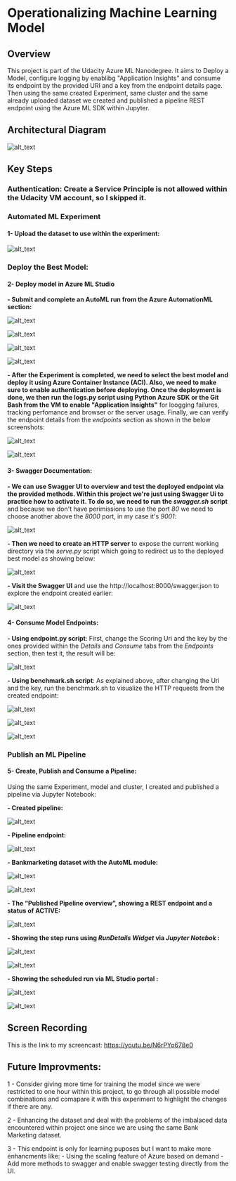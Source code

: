 # Operationalizing Machine Learning Model

## Overview 

This project is part of the Udacity Azure ML Nanodegree. It aims to Deploy a Model, configure logging by enablibg "Application Insights" and consume its endpoint by the provided URI and a key from the endpoint details page. Then using the same created Experiment, same cluster and the same already uploaded dataset we created and published a pipeline REST endpoint using the Azure ML SDK within Jupyter.

## Architectural Diagram

![alt_text](Screenshots/ArchitecturalDiagram.png)

## Key Steps

### Authentication: Create a Service Principle is not allowed within the Udacity VM account, so I skipped it.

### Automated ML Experiment

#### 1- Upload the dataset to use within the experiment:
   
   ![alt_text](Screenshots/BankMarketingDataset.png)
### Deploy the Best Model: 

#### 2- Deploy model in Azure ML Studio

   **- Submit and complete an AutoML run from the Azure AutomationML section:**
   
   ![alt_text](Screenshots/AutoMLCreated.png)
   
   ![alt_text](Screenshots/CompletedExperiment.png)
   
   ![alt_text](Screenshots/AdditionalConfigFroMLExperiment.png)
   
   ![alt_text](Screenshots/BestModel.png)
   
   **- After the Experiment is completed, we need to select the best model and deploy it using Azure Container Instance (ACI). Also, we need to make sure to enable authentication before deploying.
   Once the deployment is done, we then run the logs.py script using Python Azure SDK or the Git Bash from the VM to enable "Application Insights"** for loogging failures, tracking perfomance and browser or the server usage. Finally, we can verify the endpoint details from the _endpoints_ section as shown in the below screenshots:
   
   ![alt_text](Screenshots/RunnedLogScript.png)
   
   ![alt_text](Screenshots/EnabledAppInsights.png)
   
#### 3- Swagger Documentation:
   
   **- We can use Swagger UI to overview and test the deployed endpoint via the provided methods. Within this project we're just using Swagger Ui to practice how to activate it. To do so, we need to run the _swagger.sh_ script** and because we don't have perimissions to use the port _80_ we need to choose another above the _8000_ port, in my case it's _9001_:
   
   ![alt_text](Screenshots/RunningSwagger.png)
   
   **- Then we need to create an HTTP server** to expose the current working directory via the _serve.py_ script which going to redirect us to the deployed best model as showing below:
   
   ![alt_text](Screenshots/RunServe.png)
   
   **- Visit the Swagger UI** and use the http://localhost:8000/swagger.json to explore the endpoint created earlier:
   
   ![alt_text](Screenshots/SwaggerDeployedModel.png)
   
   #### 4- Consume Model Endpoints:
   
   **- Using endpoint.py script**: First, change the Scoring Uri and the key by the ones provided within the _Details_ and _Consume_ tabs from the _Endpoints_ section, then test it, the result will be:
   
   ![alt_text](Screenshots/EndpointResult.png)
   
   **- Using benchmark.sh script**: As explained above, after changing the Uri and the key, run the benchmark.sh to visualize the HTTP requests from the created endpoint: 
   
   ![alt_text](Screenshots/ApachFromBenchMark.png)
   
   ![alt_text](Screenshots/ApachFromBenchMark2.png)
   
   ![alt_text](Screenshots/ApacheResult.png)
   
   ### Publish an ML Pipeline
   
   #### 5- Create, Publish and Consume a Pipeline:
   
   Using the same Experiment, model and cluster, I created and published a pipeline via Jupyter Notebook:
   
   **- Created pipeline:** 
   
   ![alt_text](Screenshots/Pipelines.png)
   
   **- Pipeline endpoint:** 
   
   ![alt_text](Screenshots/EndpointBestModel.png)
   
   **- Bankmarketing dataset with the AutoML module:** 
   
   ![alt_text](Screenshots/DataSetWithAzureMLModels.png)
   
   
   ![alt_text](Screenshots/DataSetWithAzureMLModelsDetails.png)
   
   **- The “Published Pipeline overview”, showing a REST endpoint and a status of ACTIVE:**
   
   ![alt_text](Screenshots/PublishedPipelinewithActiveStatus.png)
   
   **- Showing the step runs using _RunDetails Widget_ via _Jupyter Notebok_ :**
   
   ![alt_text](Screenshots/StetpsRunsWidget.png)
   
   ![alt_text](Screenshots/StetpsRunsWidgetDetails1.png)
      
   **- Showing the scheduled run via ML Studio portal :**
   
   ![alt_text](Screenshots/RunningPipeGraph.png)
   
   ![alt_text](Screenshots/runningPipe.png)

## Screen Recording

  This is the link to my screencast: https://youtu.be/N6rPYo678e0

## Future Improvments:

1 - Consider giving more time for training the model since we were restricted to one hour within this project, to go through all possible model combinations and comapare it with this experiment to highlight the changes if there are any.

2 - Enhancing the dataset and deal with the problems of the imbalaced data encountered within project one since we are using the same Bank Marketing dataset.

3 - This endpoint is only for learning puposes but I want to make more enhancments like: 
     -  Using the scaling feature of Azure based on demand 
     - Add more methods to swagger and enable swagger testing directly from the UI.
